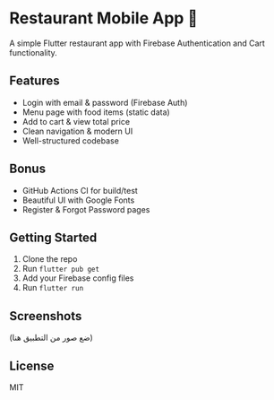# Restaurant Mobile App 🍔

A simple Flutter restaurant app with Firebase Authentication and Cart functionality.

## Features
- Login with email & password (Firebase Auth)
- Menu page with food items (static data)
- Add to cart & view total price
- Clean navigation & modern UI
- Well-structured codebase

## Bonus
- GitHub Actions CI for build/test
- Beautiful UI with Google Fonts
- Register & Forgot Password pages

## Getting Started
1. Clone the repo
2. Run `flutter pub get`
3. Add your Firebase config files
4. Run `flutter run`

## Screenshots
(ضع صور من التطبيق هنا)

## License
MIT
